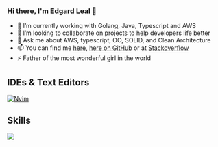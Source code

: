 ### Hi there, I'm Edgard Leal 👋

- 🔭 I’m currently working with Golang, Java, Typescript and AWS
- 👯 I’m looking to collaborate on projects to help developers life better
- 💬 Ask me about AWS, typescript, OO, SOLID, and Clean Architecture
- 📫 You can find me [here](https://profile.codersrank.io/user/edgardleal/), [here on GitHub](https://github.com/edgardleal/) or at [Stackoverflow](https://stackoverflow.com/users/1959181/edgard-leal)
- ⚡ Father of the most wonderful girl in the world

## IDEs & Text Editors

[![Nvim](https://img.shields.io/badge/IDE-Nvim-007f00?style=for-the-badge&logo=vim)](https://neovim.io)

## Skills

![](https://cr-skills-chart-widget.azurewebsites.net/api/api?username=edgardleal&skills=JavaScript,Vue,CSS,Typescript,Go,C,Python,JSON,Shell,Lua,Java,HTML")

